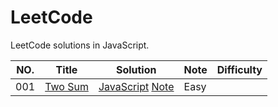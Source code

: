 LeetCode
========

LeetCode solutions in JavaScript.

|NO.|Title|Solution|Note|Difficulty|
|---|-----|--------|----|----------|
|001|[Two Sum](https://leetcode.com/problems/two-sum)|[JavaScript](000.%20Two%20Sum/solution.js) [Note](001.%20Two%20Sum)|Easy|